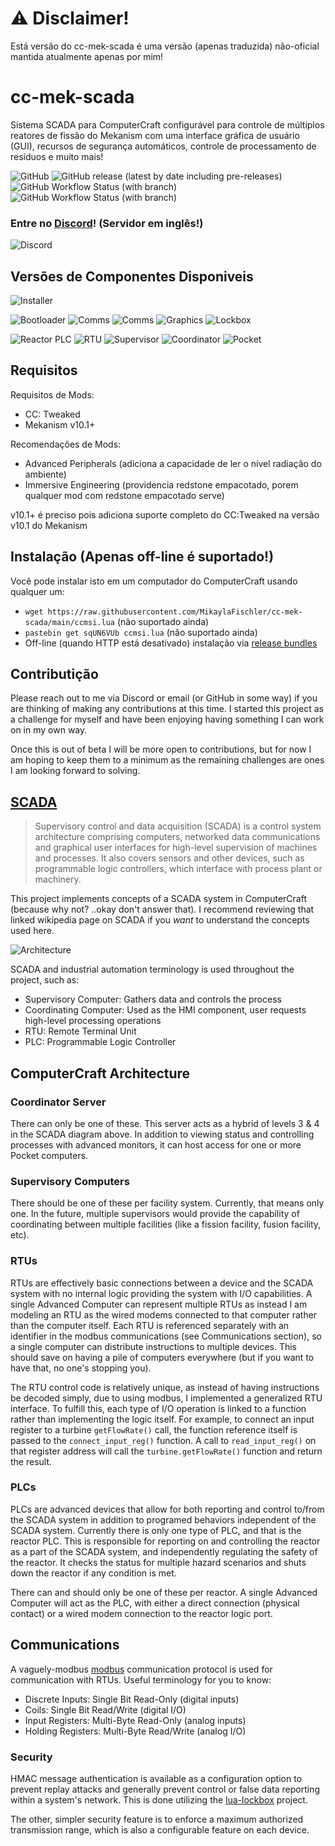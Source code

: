 # ⚠ Disclaimer!
Está versão do cc-mek-scada é uma versão (apenas traduzida) não-oficial mantida atualmente apenas por mim! 

# cc-mek-scada
Sistema SCADA para ComputerCraft configurável para controle de múltiplos reatores de fissão do Mekanism com uma interface gráfica de usuário (GUI), recursos de segurança automáticos, controle de processamento de resíduos e muito mais!

![GitHub](https://img.shields.io/github/license/MikaylaFischler/cc-mek-scada)
![GitHub release (latest by date including pre-releases)](https://img.shields.io/github/v/release/MikaylaFischler/cc-mek-scada?include_prereleases)
![GitHub Workflow Status (with branch)](https://img.shields.io/github/actions/workflow/status/MikaylaFischler/cc-mek-scada/check.yml?branch=main&label=main)
![GitHub Workflow Status (with branch)](https://img.shields.io/github/actions/workflow/status/MikaylaFischler/cc-mek-scada/check.yml?branch=devel&label=devel)

### Entre no [Discord](https://discord.gg/R9NSCkhcwt)! (Servidor em inglês!)

![Discord](https://img.shields.io/discord/1129075839288496259?logo=Discord&logoColor=white&label=discord)

## Versões de Componentes Disponiveis

![Installer](https://img.shields.io/endpoint?url=https%3A%2F%2Fmikaylafischler.github.io%2Fcc-mek-scada%2Finstaller.json)


![Bootloader](https://img.shields.io/endpoint?url=https%3A%2F%2Fmikaylafischler.github.io%2Fcc-mek-scada%2Fbootloader.json)
![Comms](https://img.shields.io/endpoint?url=https%3A%2F%2Fmikaylafischler.github.io%2Fcc-mek-scada%2Fcommon.json)
![Comms](https://img.shields.io/endpoint?url=https%3A%2F%2Fmikaylafischler.github.io%2Fcc-mek-scada%2Fcomms.json)
![Graphics](https://img.shields.io/endpoint?url=https%3A%2F%2Fmikaylafischler.github.io%2Fcc-mek-scada%2Fgraphics.json)
![Lockbox](https://img.shields.io/endpoint?url=https%3A%2F%2Fmikaylafischler.github.io%2Fcc-mek-scada%2Flockbox.json)


![Reactor PLC](https://img.shields.io/endpoint?url=https%3A%2F%2Fmikaylafischler.github.io%2Fcc-mek-scada%2Freactor-plc.json)
![RTU](https://img.shields.io/endpoint?url=https%3A%2F%2Fmikaylafischler.github.io%2Fcc-mek-scada%2Frtu.json)
![Supervisor](https://img.shields.io/endpoint?url=https%3A%2F%2Fmikaylafischler.github.io%2Fcc-mek-scada%2Fsupervisor.json)
![Coordinator](https://img.shields.io/endpoint?url=https%3A%2F%2Fmikaylafischler.github.io%2Fcc-mek-scada%2Fcoordinator.json)
![Pocket](https://img.shields.io/endpoint?url=https%3A%2F%2Fmikaylafischler.github.io%2Fcc-mek-scada%2Fpocket.json)

## Requisitos

Requisitos de Mods:
- CC: Tweaked
- Mekanism v10.1+

Recomendações de Mods:
- Advanced Peripherals (adiciona a capacidade de ler o nível radiação do ambiente)
- Immersive Engineering (providencia redstone empacotado, porem qualquer mod com redstone empacotado serve)

v10.1+ é preciso pois adiciona suporte completo do CC:Tweaked na versão v10.1 do Mekanism

## Instalação (Apenas off-line é suportado!)

Você pode instalar isto em um computador do ComputerCraft usando qualquer um:
* `wget https://raw.githubusercontent.com/MikaylaFischler/cc-mek-scada/main/ccmsi.lua` (não suportado ainda)
* `pastebin get sqUN6VUb ccmsi.lua` (não suportado ainda)
* Off-line (quando HTTP está desativado) instalação via [release bundles](https://github.com/MikaylaFischler/cc-mek-scada/wiki/Alternative-Installation-Strategies#release-bundles)

## Contributição

Please reach out to me via Discord or email (or GitHub in some way) if you are thinking of making any contributions at this time. I started this project as a challenge for myself and have been enjoying having something I can work on in my own way. 

Once this is out of beta I will be more open to contributions, but for now I am hoping to keep them to a minimum as the remaining challenges are ones I am looking forward to solving.

## [SCADA](https://en.wikipedia.org/wiki/SCADA)
> Supervisory control and data acquisition (SCADA) is a control system architecture comprising computers, networked data communications and graphical user interfaces for high-level supervision of machines and processes. It also covers sensors and other devices, such as programmable logic controllers, which interface with process plant or machinery.

This project implements concepts of a SCADA system in ComputerCraft (because why not? ..okay don't answer that). I recommend reviewing that linked wikipedia page on SCADA if you *want* to understand the concepts used here.

![Architecture](https://upload.wikimedia.org/wikipedia/commons/thumb/1/10/Functional_levels_of_a_Distributed_Control_System.svg/1000px-Functional_levels_of_a_Distributed_Control_System.svg.png)

SCADA and industrial automation terminology is used throughout the project, such as:
- Supervisory Computer: Gathers data and controls the process
- Coordinating Computer: Used as the HMI component, user requests high-level processing operations
- RTU: Remote Terminal Unit
- PLC: Programmable Logic Controller

## ComputerCraft Architecture

### Coordinator Server

There can only be one of these. This server acts as a hybrid of levels 3 & 4 in the SCADA diagram above. In addition to viewing status and controlling processes with advanced monitors, it can host access for one or more Pocket computers.

### Supervisory Computers

There should be one of these per facility system. Currently, that means only one. In the future, multiple supervisors would provide the capability of coordinating between multiple facilities (like a fission facility, fusion facility, etc).

### RTUs

RTUs are effectively basic connections between a device and the SCADA system with no internal logic providing the system with I/O capabilities. A single Advanced Computer can represent multiple RTUs as instead I am modeling an RTU as the wired modems connected to that computer rather than the computer itself. Each RTU is referenced separately with an identifier in the modbus communications (see Communications section), so a single computer can distribute instructions to multiple devices. This should save on having a pile of computers everywhere (but if you want to have that, no one's stopping you).

The RTU control code is relatively unique, as instead of having instructions be decoded simply, due to using modbus, I implemented a generalized RTU interface. To fulfill this, each type of I/O operation is linked to a function rather than implementing the logic itself. For example, to connect an input register to a turbine `getFlowRate()` call, the function reference itself is passed to the `connect_input_reg()` function. A call to `read_input_reg()` on that register address will call the `turbine.getFlowRate()` function and return the result.

### PLCs

PLCs are advanced devices that allow for both reporting and control to/from the SCADA system in addition to programed behaviors independent of the SCADA system. Currently there is only one type of PLC, and that is the reactor PLC. This is responsible for reporting on and controlling the reactor as a part of the SCADA system, and independently regulating the safety of the reactor. It checks the status for multiple hazard scenarios and shuts down the reactor if any condition is met.

There can and should only be one of these per reactor. A single Advanced Computer will act as the PLC, with either a direct connection (physical contact) or a wired modem connection to the reactor logic port.

## Communications

A vaguely-modbus [modbus](https://en.wikipedia.org/wiki/Modbus) communication protocol is used for communication with RTUs. Useful terminology for you to know:
- Discrete Inputs: Single Bit Read-Only (digital inputs)
- Coils: Single Bit Read/Write (digital I/O)
- Input Registers: Multi-Byte Read-Only (analog inputs)
- Holding Registers: Multi-Byte Read/Write (analog I/O)

### Security

HMAC message authentication is available as a configuration option to prevent replay attacks and generally prevent control or false data reporting within a system's network. This is done utilizing the [lua-lockbox](https://github.com/somesocks/lua-lockbox) project.

The other, simpler security feature is to enforce a maximum authorized transmission range, which is also a configurable feature on each device.
